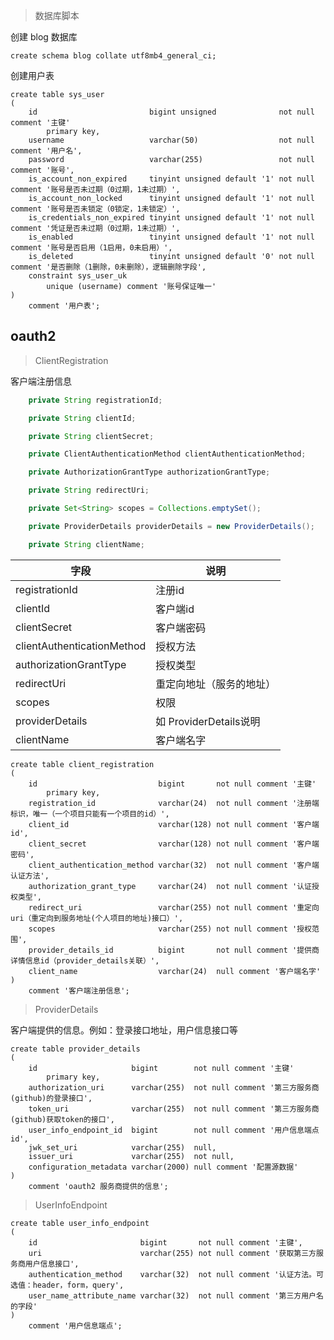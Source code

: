 > 数据库脚本

创建 blog 数据库

```mysql
create schema blog collate utf8mb4_general_ci;
```

创建用户表

````mysql
create table sys_user
(
    id                         bigint unsigned              not null comment '主键'
        primary key,
    username                   varchar(50)                  not null comment '用户名',
    password                   varchar(255)                 not null comment '账号',
    is_account_non_expired     tinyint unsigned default '1' not null comment '账号是否未过期（0过期，1未过期）',
    is_account_non_locked      tinyint unsigned default '1' not null comment '账号是否未锁定（0锁定，1未锁定）',
    is_credentials_non_expired tinyint unsigned default '1' not null comment '凭证是否未过期（0过期，1未过期）',
    is_enabled                 tinyint unsigned default '1' not null comment '账号是否启用（1启用，0未启用）',
    is_deleted                 tinyint unsigned default '0' not null comment '是否删除（1删除，0未删除），逻辑删除字段',
    constraint sys_user_uk
        unique (username) comment '账号保证唯一'
)
    comment '用户表';
````

## oauth2

> ClientRegistration

客户端注册信息
````java
	private String registrationId;

	private String clientId;

	private String clientSecret;

	private ClientAuthenticationMethod clientAuthenticationMethod;

	private AuthorizationGrantType authorizationGrantType;

	private String redirectUri;

	private Set<String> scopes = Collections.emptySet();

	private ProviderDetails providerDetails = new ProviderDetails();

	private String clientName;
````
| 字段                         | 说明                  |
|----------------------------|---------------------|
| registrationId             | 注册id                |
| clientId                   | 客户端id               |
| clientSecret               | 客户端密码               |
| clientAuthenticationMethod | 授权方法                |
| authorizationGrantType     | 授权类型                |
| redirectUri                | 重定向地址（服务的地址）        |
| scopes                     | 权限                  |
| providerDetails            | 如 ProviderDetails说明 |
| clientName                 | 客户端名字               |

````mysql
create table client_registration
(
    id                           bigint       not null comment '主键'
        primary key,
    registration_id              varchar(24)  not null comment '注册端标识，唯一（一个项目只能有一个项目的id）',
    client_id                    varchar(128) not null comment '客户端id',
    client_secret                varchar(128) not null comment '客户端密码',
    client_authentication_method varchar(32)  not null comment '客户端认证方法',
    authorization_grant_type     varchar(24)  not null comment '认证授权类型',
    redirect_uri                 varchar(255) not null comment '重定向uri（重定向到服务地址(个人项目的地址)接口）',
    scopes                       varchar(255) not null comment '授权范围',
    provider_details_id          bigint       not null comment '提供商详情信息id（provider_details关联）',
    client_name                  varchar(24)  null comment '客户端名字'
)
    comment '客户端注册信息';
````

> ProviderDetails

客户端提供的信息。例如：登录接口地址，用户信息接口等

```mysql
create table provider_details
(
    id                     bigint        not null comment '主键'
        primary key,
    authorization_uri      varchar(255)  not null comment '第三方服务商(github)的登录接口',
    token_uri              varchar(255)  not null comment '第三方服务商(github)获取token的接口',
    user_info_endpoint_id  bigint        not null comment '用户信息端点id',
    jwk_set_uri            varchar(255)  null,
    issuer_uri             varchar(255)  not null,
    configuration_metadata varchar(2000) null comment '配置源数据'
)
    comment 'oauth2 服务商提供的信息';
```

> UserInfoEndpoint
````mysql
create table user_info_endpoint
(
    id                       bigint       not null comment '主键',
    uri                      varchar(255) not null comment '获取第三方服务商用户信息接口',
    authentication_method    varchar(32)  not null comment '认证方法。可选值：header，form，query',
    user_name_attribute_name varchar(32)  not null comment '第三方用户名的字段'
)
    comment '用户信息端点';
````